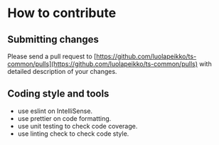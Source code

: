 # How to contribute

## Submitting changes

Please send a pull request to [https://github.com/luolapeikko/ts-common/pulls](https://github.com/luolapeikko/ts-common/pulls) with detailed description of your changes.

## Coding style and tools

- use eslint on IntelliSense.
- use prettier on code formatting.
- use unit testing to check code coverage.
- use linting check to check code style.
